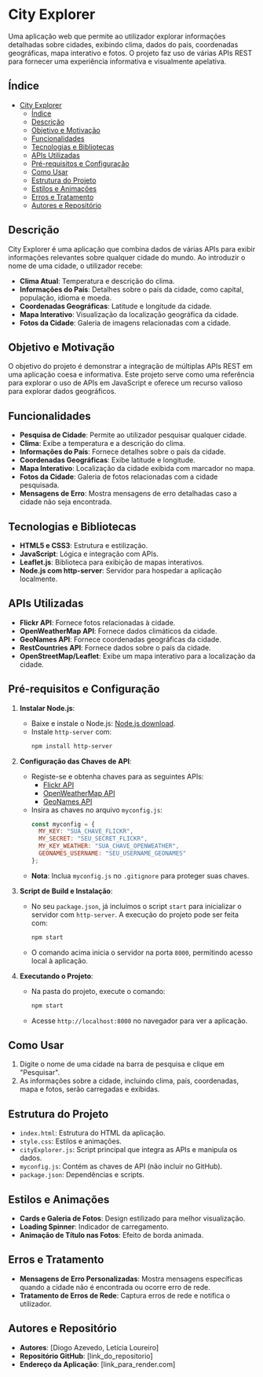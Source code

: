 # City Explorer

Uma aplicação web que permite ao utilizador explorar informações detalhadas sobre cidades, exibindo clima, dados do país, coordenadas geográficas, mapa interativo e fotos. O projeto faz uso de várias APIs REST para fornecer uma experiência informativa e visualmente apelativa.

## Índice

- [City Explorer](#city-explorer)
  - [Índice](#índice)
  - [Descrição](#descrição)
  - [Objetivo e Motivação](#objetivo-e-motivação)
  - [Funcionalidades](#funcionalidades)
  - [Tecnologias e Bibliotecas](#tecnologias-e-bibliotecas)
  - [APIs Utilizadas](#apis-utilizadas)
  - [Pré-requisitos e Configuração](#pré-requisitos-e-configuração)
  - [Como Usar](#como-usar)
  - [Estrutura do Projeto](#estrutura-do-projeto)
  - [Estilos e Animações](#estilos-e-animações)
  - [Erros e Tratamento](#erros-e-tratamento)
  - [Autores e Repositório](#autores-e-repositório)

## Descrição

City Explorer é uma aplicação que combina dados de várias APIs para exibir informações relevantes sobre qualquer cidade do mundo. Ao introduzir o nome de uma cidade, o utilizador recebe:
- **Clima Atual**: Temperatura e descrição do clima.
- **Informações do País**: Detalhes sobre o país da cidade, como capital, população, idioma e moeda.
- **Coordenadas Geográficas**: Latitude e longitude da cidade.
- **Mapa Interativo**: Visualização da localização geográfica da cidade.
- **Fotos da Cidade**: Galeria de imagens relacionadas com a cidade.

## Objetivo e Motivação

O objetivo do projeto é demonstrar a integração de múltiplas APIs REST em uma aplicação coesa e informativa. Este projeto serve como uma referência para explorar o uso de APIs em JavaScript e oferece um recurso valioso para explorar dados geográficos.

## Funcionalidades

- **Pesquisa de Cidade**: Permite ao utilizador pesquisar qualquer cidade.
- **Clima**: Exibe a temperatura e a descrição do clima.
- **Informações do País**: Fornece detalhes sobre o país da cidade.
- **Coordenadas Geográficas**: Exibe latitude e longitude.
- **Mapa Interativo**: Localização da cidade exibida com marcador no mapa.
- **Fotos da Cidade**: Galeria de fotos relacionadas com a cidade pesquisada.
- **Mensagens de Erro**: Mostra mensagens de erro detalhadas caso a cidade não seja encontrada.

## Tecnologias e Bibliotecas

- **HTML5 e CSS3**: Estrutura e estilização.
- **JavaScript**: Lógica e integração com APIs.
- **Leaflet.js**: Biblioteca para exibição de mapas interativos.
- **Node.js com http-server**: Servidor para hospedar a aplicação localmente.

## APIs Utilizadas

- **Flickr API**: Fornece fotos relacionadas à cidade.
- **OpenWeatherMap API**: Fornece dados climáticos da cidade.
- **GeoNames API**: Fornece coordenadas geográficas da cidade.
- **RestCountries API**: Fornece dados sobre o país da cidade.
- **OpenStreetMap/Leaflet**: Exibe um mapa interativo para a localização da cidade.

## Pré-requisitos e Configuração

1. **Instalar Node.js**:
   - Baixe e instale o Node.js: [Node.js download](https://nodejs.org/).
   - Instale `http-server` com:
     ```bash
     npm install http-server
     ```

2. **Configuração das Chaves de API**:
   - Registe-se e obtenha chaves para as seguintes APIs:
     - [Flickr API](https://www.flickr.com/services/api/)
     - [OpenWeatherMap API](https://home.openweathermap.org/api_keys)
     - [GeoNames API](https://www.geonames.org/)
   - Insira as chaves no arquivo `myconfig.js`:
     ```javascript
     const myconfig = {
       MY_KEY: "SUA_CHAVE_FLICKR",
       MY_SECRET: "SEU_SECRET_FLICKR",
       MY_KEY_WEATHER: "SUA_CHAVE_OPENWEATHER",
       GEONAMES_USERNAME: "SEU_USERNAME_GEONAMES"
     };
     ```
   - **Nota**: Inclua `myconfig.js` no `.gitignore` para proteger suas chaves.

3. **Script de Build e Instalação**:
   - No seu `package.json`, já incluímos o script `start` para inicializar o servidor com `http-server`. A execução do projeto pode ser feita com:
     ```bash
     npm start
     ```
   - O comando acima inicia o servidor na porta `8000`, permitindo acesso local à aplicação.

4. **Executando o Projeto**:
   - Na pasta do projeto, execute o comando:
     ```bash
     npm start
     ```
   - Acesse `http://localhost:8000` no navegador para ver a aplicação.

## Como Usar

1. Digite o nome de uma cidade na barra de pesquisa e clique em "Pesquisar".
2. As informações sobre a cidade, incluindo clima, país, coordenadas, mapa e fotos, serão carregadas e exibidas.

## Estrutura do Projeto

- `index.html`: Estrutura do HTML da aplicação.
- `style.css`: Estilos e animações.
- `cityExplorer.js`: Script principal que integra as APIs e manipula os dados.
- `myconfig.js`: Contém as chaves de API (não incluir no GitHub).
- `package.json`: Dependências e scripts.

## Estilos e Animações

- **Cards e Galeria de Fotos**: Design estilizado para melhor visualização.
- **Loading Spinner**: Indicador de carregamento.
- **Animação de Título nas Fotos**: Efeito de borda animada.

## Erros e Tratamento

- **Mensagens de Erro Personalizadas**: Mostra mensagens específicas quando a cidade não é encontrada ou ocorre erro de rede.
- **Tratamento de Erros de Rede**: Captura erros de rede e notifica o utilizador.

## Autores e Repositório

- **Autores**: [Diogo Azevedo, Letícia Loureiro]
- **Repositório GitHub**: [link_do_repositorio]
- **Endereço da Aplicação**: [link_para_render.com]
